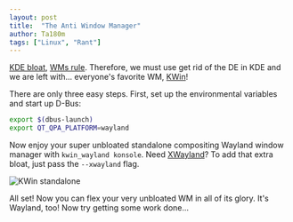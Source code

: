 ```yaml
---
layout: post
title:  "The Anti Window Manager"
author: Ta180m
tags: ["Linux", "Rant"]
---
```



[KDE bloat](/blog/2020/06/04/myth-bloat.html), [WMs rule](/blog/2020/12/26/why-wms-suck.html). Therefore, we must use get rid of the DE in KDE and we are left with... everyone's favorite WM, [KWin](https://userbase.kde.org/KWin)!

There are only three easy steps. First, set up the environmental variables and start up D-Bus:

```sh
export $(dbus-launch)
export QT_QPA_PLATFORM=wayland
```

Now enjoy your super unbloated standalone compositing Wayland window manager with `kwin_wayland konsole`. Need [XWayland](/blog/2020/04/21/wayland-is-a-scam.html)? To add that extra bloat, just pass the `--xwayland` flag.

![KWin standalone](/blog/assets/kwin-standalone.png)

All set! Now you can flex your very unbloated WM in all of its glory. It's Wayland, too! Now try getting some work done...
